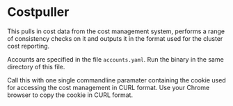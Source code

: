 # Costpuller

This pulls in cost data from the cost management system, performs a range of consistency checks on it and outputs it in the format used for the cluster cost reporting.

Accounts are specified in the file `accounts.yaml`. Run the binary in the same directory of this file.

Call this with one single commandline paramater containing the cookie used for accessing the cost management in CURL format. Use your Chrome browser to copy the cookie in CURL format.
